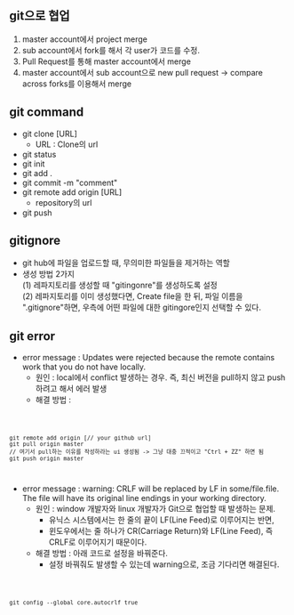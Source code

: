 ## git으로 협업
1. master account에서 project merge
2. sub account에서 fork를 해서 각 user가 코드를 수정.
3. Pull Request를 통해 master account에서 merge
4. master account에서 sub account으로 new pull request -> compare across forks를 이용해서 merge

## git command
* git clone [URL]
  + URL : Clone의 url
* git status
* git init
* git add .
* git commit -m "comment"
* git remote add origin [URL]
  + repository의 url
* git push

## gitignore
* git hub에 파일을 업로드할 때, 무의미한 파일들을 제거하는 역할
* 생성 방법 2가지 <br>
  (1) 레파지토리를 생성할 때 "gitingonre"를 생성하도록 설정 <br>
  (2) 레파지토리를 이미 생성했다면, Create file을 한 뒤, 파일 이름을 ".gitignore"하면, 우측에 어떤 파일에 대한 gitingore인지 선택할 수 있다.

## git error
* error message : Updates were rejected because the remote contains work that you do not have locally.
  + 원인 : local에서 conflict 발생하는 경우. 즉, 최신 버전을 pull하지 않고 push하려고 해서 에러 발생
  + 해결 방법 : 
  
<code>

    git remote add origin [// your github url]
    git pull origin master
    // 여기서 pull하는 이유를 작성하라는 ui 생성됨 -> 그냥 대충 끄적이고 "Ctrl + ZZ" 하면 됨
    git push origin master

</code>

* error message : warning: CRLF will be replaced by LF in some/file.file. The file will have its original line endings in your working directory.
  + 원인 : window 개발자와 linux 개발자가 Git으로 협업할 때 발생하는 문제. 
     - 유닉스 시스템에서는 한 줄의 끝이 LF(Line Feed)로 이루어지는 반면, 
     - 윈도우에서는 줄 하나가 CR(Carriage Return)와 LF(Line Feed), 즉 CRLF로 이루어지기 때문이다.
  + 해결 방법 : 아래 코드로 설정을 바꿔준다. 
     - 설정 바꿔줘도 발생할 수 있는데 warning으로, 조금 기다리면 해결된다.
  
<code>
  
    git config --global core.autocrlf true
  
</code>
